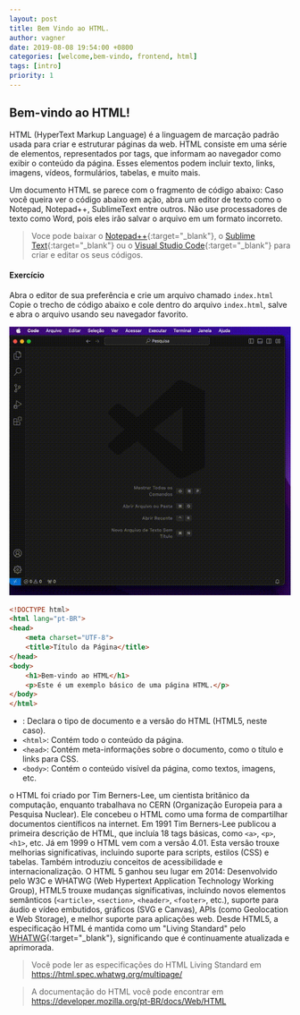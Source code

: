 ```yaml
---
layout: post
title: Bem Vindo ao HTML.
author: vagner
date: 2019-08-08 19:54:00 +0800
categories: [welcome,bem-vindo, frontend, html]
tags: [intro]
priority: 1
---
```


## Bem-vindo ao HTML!

HTML (HyperText Markup Language) é a linguagem de marcação padrão usada para criar e estruturar páginas da web. HTML consiste em uma série de elementos, representados por tags, que informam ao navegador como exibir o conteúdo da página. Esses elementos podem incluir texto, links, imagens, vídeos, formulários, tabelas, e muito mais.

Um documento HTML se parece com o fragmento de código abaixo:
Caso você queira ver o código abaixo em ação, abra um editor de texto como o Notepad, Notepad++, SublimeText entre outros. Não use processadores de texto como Word, pois eles irão salvar o arquivo em um formato incorreto.

> Voce pode baixar o [Notepad++](https://notepad-plus-plus.org/downloads/){:target="_blank"}, o [Sublime Text](https://www.sublimetext.com/){:target="_blank"} ou o [Visual Studio Code](https://code.visualstudio.com/){:target="_blank"} para criar e editar os seus códigos.

#### Exercício
Abra o editor de sua preferência e crie um arquivo chamado `index.html`
Copie o trecho de código abaixo e cole dentro do arquivo `index.html`, salve e abra o arquivo usando seu navegador favorito.


![Git com exemplo](/assets/img/example-1.gif)


```html
<!DOCTYPE html>
<html lang="pt-BR">
<head>
    <meta charset="UTF-8">
    <title>Título da Página</title>
</head>
<body>
    <h1>Bem-vindo ao HTML</h1>
    <p>Este é um exemplo básico de uma página HTML.</p>
</body>
</html>
```


- <!DOCTYPE html>: Declara o tipo de documento e a versão do HTML (HTML5, neste caso).
- `<html>`: Contém todo o conteúdo da página.
- `<head>`: Contém meta-informações sobre o documento, como o título e links para CSS.
- `<body>`: Contém o conteúdo visível da página, como textos, imagens, etc.

o HTML foi criado por Tim Berners-Lee, um cientista britânico da computação, enquanto trabalhava no CERN (Organização Europeia para a Pesquisa Nuclear). Ele concebeu o HTML como uma forma de compartilhar documentos científicos na internet.
Em 1991 Tim Berners-Lee publicou a primeira descrição de HTML, que incluía 18 tags básicas, como `<a>`, `<p>`, `<h1>`, etc.
Já em 1999 o HTML vem com a versão 4.01. Esta versão trouxe melhorias significativas, incluindo suporte para scripts, estilos (CSS) e tabelas. Também introduziu conceitos de acessibilidade e internacionalização.
O HTML 5 ganhou seu lugar em 2014: Desenvolvido pelo W3C e WHATWG (Web Hypertext Application Technology Working Group), HTML5 trouxe mudanças significativas, incluindo novos elementos semânticos (`<article>`, `<section>`, `<header>`, `<footer>`, etc.), suporte para áudio e vídeo embutidos, gráficos (SVG e Canvas), APIs (como Geolocation e Web Storage), e melhor suporte para aplicações web.
Desde HTML5, a especificação HTML é mantida como um "Living Standard" pelo [WHATWG](https://whatwg.org/){:target="_blank"}, significando que é continuamente atualizada e aprimorada.

> Você pode ler as especificações do HTML Living Standard em https://html.spec.whatwg.org/multipage/

> A documentação do HTML você pode encontrar em https://developer.mozilla.org/pt-BR/docs/Web/HTML

